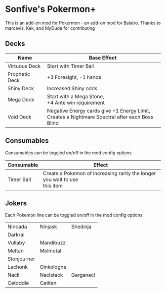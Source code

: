 # **Sonfive's Pokermon+**
This is an add-on mod for Pokermon - an add-on mod for Balatro. 
Thanks to marcavis, Kek, and MyDude for contributing



## Decks

| Name         | Base Effect   |
| ------------- | ------------- |
| Virtuous Deck  | Start with Timer Ball  |
| Prophetic Deck | +3 Foresight, -1 hands |
| Shiny Deck | Increased Shiny odds |
| Mega Deck | Start with a Mega Stone, <br/>+4 Ante win requirement |
| Void Deck | Negative Energy cards give +1 Energy Limit, <br/> Creates a Nightmare Spectral after each Boss Blind |



## Consumables

Consumables can be toggled on/off in the mod config options

| Consumable | Effect |
| ---------- | ------ |
| Timer Ball | Create a Pokemon of increasing rarity the longer you wait to use  <br/>this item |




## Jokers

Each Pokemon line can be toggled on/off in the mod config options

| | | |
|-----|------|-----|
| Nincada | Ninjask | Shedinja |
| Darkrai | | |
| Vullaby | Mandibuzz |  |
| Meltan  | Melmetal |  |
| Stonjourner |  |  |
| Lechonk | Oinkologne |  |
| Nacli | Naclstack | Garganacl |
| Cetoddle | Cetitan |  |



